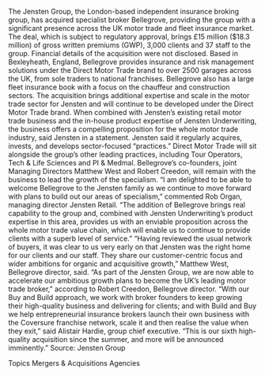 The Jensten Group, the London-based independent insurance broking group, has acquired specialist broker Bellegrove, providing the group with a significant presence across the UK motor trade and fleet insurance market.
The deal, which is subject to regulatory approval, brings £15 million ($18.3 million) of gross written premiums (GWP), 3,000 clients and 37 staff to the group. Financial details of the acquisition were not disclosed.
Based in Bexleyheath, England, Bellegrove provides insurance and risk management solutions under the Direct Motor Trade brand to over 2500 garages across the UK, from sole traders to national franchises. Bellegrove also has a large fleet insurance book with a focus on the chauffeur and construction sectors.
The acquisition brings additional expertise and scale in the motor trade sector for Jensten and will continue to be developed under the Direct Motor Trade brand.
When combined with Jensten’s existing retail motor trade business and the in-house product expertise of Jensten Underwriting, the business offers a compelling proposition for the whole motor trade industry, said Jensten in a statement.
Jensten said it regularly acquires, invests, and develops sector-focused “practices.” Direct Motor Trade will sit alongside the group’s other leading practices, including Tour Operators, Tech & Life Sciences and PI & Medmal.
Bellegrove’s co-founders, joint Managing Directors Matthew West and Robert Creedon, will remain with the business to lead the growth of the specialism.
“I am delighted to be able to welcome Bellegrove to the Jensten family as we continue to move forward with plans to build out our areas of specialism,” commented Rob Organ, managing director Jensten Retail. “The addition of Bellegrove brings real capability to the group and, combined with Jensten Underwriting’s product expertise in this area, provides us with an enviable proposition across the whole motor trade value chain, which will enable us to continue to provide clients with a superb level of service.”
“Having reviewed the usual network of buyers, it was clear to us very early on that Jensten was the right home for our clients and our staff. They share our customer-centric focus and wider ambitions for organic and acquisitive growth,” Matthew West, Bellegrove director, said.
“As part of the Jensten Group, we are now able to accelerate our ambitious growth plans to become the UK’s leading motor trade broker,” according to Robert Creedon, Bellegrove director.
“With our Buy and Build approach, we work with broker founders to keep growing their high-quality business and delivering for clients; and with Build and Buy we help entrepreneurial insurance brokers launch their own business with the Coversure franchise network, scale it and then realise the value when they exit,” said Alistair Hardie, group chief executive. “This is our sixth high-quality acquisition since the summer, and more will be announced imminently.”
Source: Jensten Group

Topics
Mergers & Acquisitions
Agencies
